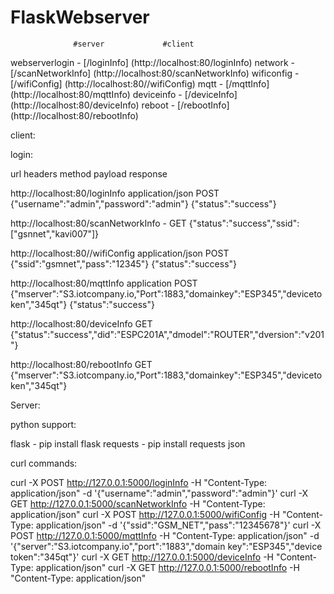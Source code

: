 # FlaskWebserver

                  #server             #client

webserverlogin - [/loginInfo]         (http://localhost:80/loginInfo)
network        - [/scanNetworkInfo]   (http://localhost:80/scanNetworkInfo)
wificonfig     - [/wifiConfig]        (http://localhost:80//wifiConfig)
mqtt           - [/mqttInfo]          (http://localhost:80/mqttInfo)
deviceinfo     - [/deviceInfo]        (http://localhost:80/deviceInfo)
reboot         - [/rebootInfo]        (http://localhost:80/rebootInfo)


client:

login:

url                                       headers             method     payload                                              response                                          

http://localhost:80/loginInfo             application/json    POST       {"username":"admin","password":"admin"}           {"status":"success"}

http://localhost:80/scanNetworkInfo       -                   GET                                                          {"status":"success","ssid":["gsnnet","kavi007"]}         

 http://localhost:80//wifiConfig          application/json    POST       {"ssid":"gsmnet","pass":"12345"}                  {"status":"success"}

 http://localhost:80/mqttInfo             application         POST       {"mserver":"S3.iotcompany.io,"Port":1883,"domainkey":"ESP345","devicetoken","345qt"}  {"status":"success"}

http://localhost:80/deviceInfo                                GET                                      {"status":"success","did":"ESPC201A","dmodel":"ROUTER","dversion":"v201"}


http://localhost:80/rebootInfo                                GET       {"mserver":"S3.iotcompany.io,"Port":1883,"domainkey":"ESP345","devicetoken","345qt"}


Server:

python support:

flask       - pip install flask
requests    - pip install requests
json        



curl commands:

curl -X POST http://127.0.0.1:5000/loginInfo  -H "Content-Type: application/json"  -d '{"username":"admin","password":"admin"}'
curl -X GET http://127.0.0.1:5000/scanNetworkInfo  -H "Content-Type: application/json"
curl -X POST http://127.0.0.1:5000/wifiConfig  -H "Content-Type: application/json"  -d '{"ssid":"GSM_NET","pass":"12345678"}'
curl -X POST http://127.0.0.1:5000/mqttInfo  -H "Content-Type: application/json"  -d '{"server":"S3.iotcompany.io","port":"1883","domain key":"ESP345","device token":"345qt"}'
curl -X GET http://127.0.0.1:5000/deviceInfo  -H "Content-Type: application/json"
curl -X GET http://127.0.0.1:5000/rebootInfo  -H "Content-Type: application/json"
